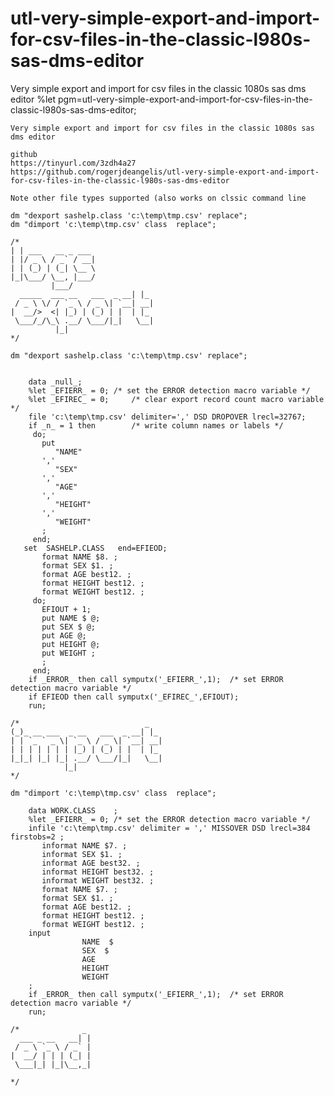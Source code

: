 # utl-very-simple-export-and-import-for-csv-files-in-the-classic-l980s-sas-dms-editor
Very simple export and import for csv files in the classic 1080s sas dms editor
    %let pgm=utl-very-simple-export-and-import-for-csv-files-in-the-classic-l980s-sas-dms-editor;

    Very simple export and import for csv files in the classic 1080s sas dms editor

    github
    https://tinyurl.com/3zdh4a27
    https://github.com/rogerjdeangelis/utl-very-simple-export-and-import-for-csv-files-in-the-classic-l980s-sas-dms-editor

    Note other file types supported (also works on clssic command line

    dm "dexport sashelp.class 'c:\temp\tmp.csv' replace";
    dm "dimport 'c:\temp\tmp.csv' class  replace";

    /*
    | | ___   __ _ ___
    | |/ _ \ / _` / __|
    | | (_) | (_| \__ \
    |_|\___/ \__, |___/
             |___/
      _____  ___ __   ___  _ __| |_
     / _ \ \/ / `_ \ / _ \| `__| __|
    |  __/>  <| |_) | (_) | |  | |_
     \___/_/\_\ .__/ \___/|_|   \__|
              |_|
    */

    dm "dexport sashelp.class 'c:\temp\tmp.csv' replace";


        data _null_;
        %let _EFIERR_ = 0; /* set the ERROR detection macro variable */
        %let _EFIREC_ = 0;     /* clear export record count macro variable */
        file 'c:\temp\tmp.csv' delimiter=',' DSD DROPOVER lrecl=32767;
        if _n_ = 1 then        /* write column names or labels */
         do;
           put
              "NAME"
           ','
              "SEX"
           ','
              "AGE"
           ','
              "HEIGHT"
           ','
              "WEIGHT"
           ;
         end;
       set  SASHELP.CLASS   end=EFIEOD;
           format NAME $8. ;
           format SEX $1. ;
           format AGE best12. ;
           format HEIGHT best12. ;
           format WEIGHT best12. ;
         do;
           EFIOUT + 1;
           put NAME $ @;
           put SEX $ @;
           put AGE @;
           put HEIGHT @;
           put WEIGHT ;
           ;
         end;
        if _ERROR_ then call symputx('_EFIERR_',1);  /* set ERROR detection macro variable */
        if EFIEOD then call symputx('_EFIREC_',EFIOUT);
        run;

    /*                            _
    (_)_ __ ___  _ __   ___  _ __| |_
    | | `_ ` _ \| `_ \ / _ \| `__| __|
    | | | | | | | |_) | (_) | |  | |_
    |_|_| |_| |_| .__/ \___/|_|   \__|
                |_|
    */

    dm "dimport 'c:\temp\tmp.csv' class  replace";

        data WORK.CLASS    ;
        %let _EFIERR_ = 0; /* set the ERROR detection macro variable */
        infile 'c:\temp\tmp.csv' delimiter = ',' MISSOVER DSD lrecl=384 firstobs=2 ;
           informat NAME $7. ;
           informat SEX $1. ;
           informat AGE best32. ;
           informat HEIGHT best32. ;
           informat WEIGHT best32. ;
           format NAME $7. ;
           format SEX $1. ;
           format AGE best12. ;
           format HEIGHT best12. ;
           format WEIGHT best12. ;
        input
                    NAME  $
                    SEX  $
                    AGE
                    HEIGHT
                    WEIGHT
        ;
        if _ERROR_ then call symputx('_EFIERR_',1);  /* set ERROR detection macro variable */
        run;

    /*              _
      ___ _ __   __| |
     / _ \ `_ \ / _` |
    |  __/ | | | (_| |
     \___|_| |_|\__,_|

    */
